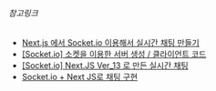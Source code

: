 ###### 참고링크
- [Next.js 에서 Socket.io 이용해서 실시간 채팅 만들기](https://powerku.tistory.com/317)
- [[Socket.io] 소켓을 이용한 서버 생성 / 클라이언트 코드](https://velog.io/@hkj0206/socket.io-%EC%86%8C%EC%BC%93%EC%9D%84-%EC%9D%B4%EC%9A%A9%ED%95%9C-%EC%84%9C%EB%B2%84%ED%81%B4%EB%9D%BC%EC%9D%B4%EC%96%B8%ED%8A%B8-%EC%BD%94%EB%93%9C-2)
- [[Socket.io] Next.JS Ver_13 로 만든 실시간 채팅](https://velog.io/@hkj0206/Socket.io-Next.js-%EB%A1%9C-%EB%A7%8C%EB%93%A0-%EC%8B%A4%EC%8B%9C%EA%B0%84-%EC%B1%84%ED%8C%85%EC%97%90%EC%84%9C-%EC%83%9D%EA%B8%B0%EB%8A%94-%EB%8B%A4%EC%96%91%ED%95%9C-%EB%B2%84%EA%B7%B8-%EA%B7%B8%EB%A6%AC%EA%B3%A0-%ED%95%B4%EA%B2%B0-%EA%B3%BC%EC%A0%95)
- [Socket.io + Next JS로 채팅 구현](https://velog.io/@taemin4u/Socket.io-Next-JS%EB%A1%9C-%EC%B1%84%ED%8C%85-%EA%B5%AC%ED%98%84)
